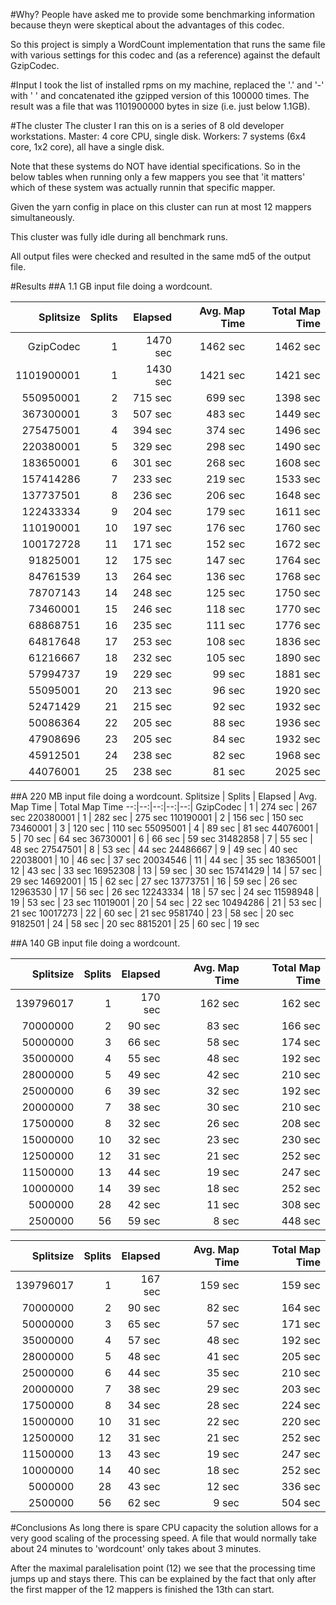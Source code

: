 #Why?
People have asked me to provide some benchmarking information because theyn were skeptical about the advantages of this codec.

So this project is simply a WordCount implementation that runs the same file with various settings for this codec and (as a reference) against the default GzipCodec.

#Input
I took the list of installed rpms on my machine, replaced the '.' and '-' with ' ' and concatenated ithe gzipped version of this 100000 times.
The result was a file that was 1101900000 bytes in size (i.e. just below 1.1GB).

#The cluster
The cluster I ran this on is a series of 8 old developer workstations. 
Master: 4 core CPU, single disk.
Workers: 7 systems (6x4 core, 1x2 core), all have a single disk.

Note that these systems do NOT have idential specifications. So in the below tables when running only a few mappers you see that 'it matters' which of these system was actually runnin that specific mapper.

Given the yarn config in place on this cluster can run at most 12 mappers simultaneously.

This cluster was fully idle during all benchmark runs.

All output files were checked and resulted in the same md5 of the output file.

#Results
##A 1.1 GB input file doing a wordcount.

Splitsize | Splits | Elapsed | Avg. Map Time | Total Map Time
 --:|--:|--:|--:|--:|
GzipCodec  |  1 | 1470 sec  | 1462 sec | 1462 sec |
1101900001 |  1 | 1430 sec  | 1421 sec | 1421 sec |
 550950001 |  2 |  715 sec  |  699 sec | 1398 sec |
 367300001 |  3 |  507 sec  |  483 sec | 1449 sec |
 275475001 |  4 |  394 sec  |  374 sec | 1496 sec |
 220380001 |  5 |  329 sec  |  298 sec | 1490 sec |
 183650001 |  6 |  301 sec  |  268 sec | 1608 sec |
 157414286 |  7 |  233 sec  |  219 sec | 1533 sec |
 137737501 |  8 |  236 sec  |  206 sec | 1648 sec |
 122433334 |  9 |  204 sec  |  179 sec | 1611 sec |
 110190001 | 10 |  197 sec  |  176 sec | 1760 sec |
 100172728 | 11 |  171 sec  |  152 sec | 1672 sec |
  91825001 | 12 |  175 sec  |  147 sec | 1764 sec |
  84761539 | 13 |  264 sec  |  136 sec | 1768 sec |
  78707143 | 14 |  248 sec  |  125 sec | 1750 sec |  
  73460001 | 15 |  246 sec  |  118 sec | 1770 sec |
  68868751 | 16 |  235 sec  |  111 sec | 1776 sec |
  64817648 | 17 |  253 sec  |  108 sec | 1836 sec |
  61216667 | 18 |  232 sec  |  105 sec | 1890 sec |
  57994737 | 19 |  229 sec  |   99 sec | 1881 sec |
  55095001 | 20 |  213 sec  |   96 sec | 1920 sec |
  52471429 | 21 |  215 sec  |   92 sec | 1932 sec |
  50086364 | 22 |  205 sec  |   88 sec | 1936 sec |
  47908696 | 23 |  205 sec  |   84 sec | 1932 sec |
  45912501 | 24 |  238 sec  |   82 sec | 1968 sec |
  44076001 | 25 |  238 sec  |   81 sec | 2025 sec |

##A 220 MB input file doing a wordcount.
Splitsize | Splits | Elapsed | Avg. Map Time | Total Map Time
 --:|--:|--:|--:|--:|
GzipCodec |  1 | 274 sec | 267 sec
220380001 |  1 | 282 sec | 275 sec
110190001 |  2 | 156 sec | 150 sec
 73460001 |  3 | 120 sec | 110 sec
 55095001 |  4 |  89 sec |  81 sec
 44076001 |  5 |  70 sec |  64 sec
 36730001 |  6 |  66 sec |  59 sec
 31482858 |  7 |  55 sec |  48 sec
 27547501 |  8 |  53 sec |  44 sec
 24486667 |  9 |  49 sec |  40 sec
 22038001 | 10 |  46 sec |  37 sec
 20034546 | 11 |  44 sec |  35 sec
 18365001 | 12 |  43 sec |  33 sec
 16952308 | 13 |  59 sec |  30 sec
 15741429 | 14 |  57 sec |  29 sec
 14692001 | 15 |  62 sec |  27 sec
 13773751 | 16 |  59 sec |  26 sec
 12963530 | 17 |  56 sec |  26 sec
 12243334 | 18 |  57 sec |  24 sec
 11598948 | 19 |  53 sec |  23 sec
 11019001 | 20 |  54 sec |  22 sec
 10494286 | 21 |  53 sec |  21 sec
 10017273 | 22 |  60 sec |  21 sec
  9581740 | 23 |  58 sec |  20 sec
  9182501 | 24 |  58 sec |  20 sec
  8815201 | 25 |  60 sec |  19 sec


##A 140 GB input file doing a wordcount.

Splitsize | Splits | Elapsed | Avg. Map Time | Total Map Time
 --:|--:|--:|--:|--:|
139796017 |  1 | 170 sec | 162 sec | 162 sec |
 70000000 |  2 |  90 sec |  83 sec | 166 sec |
 50000000 |  3 |  66 sec |  58 sec | 174 sec |
 35000000 |  4 |  55 sec |  48 sec | 192 sec |
 28000000 |  5 |  49 sec |  42 sec | 210 sec | 
 25000000 |  6 |  39 sec |  32 sec | 192 sec |
 20000000 |  7 |  38 sec |  30 sec | 210 sec |
 17500000 |  8 |  32 sec |  26 sec | 208 sec |
 15000000 | 10 |  32 sec |  23 sec | 230 sec |
 12500000 | 12 |  31 sec |  21 sec | 252 sec |
 11500000 | 13 |  44 sec |  19 sec | 247 sec |
 10000000 | 14 |  39 sec |  18 sec | 252 sec |
  5000000 | 28 |  42 sec |  11 sec | 308 sec |
  2500000 | 56 |  59 sec |   8 sec | 448 sec | 

Splitsize | Splits | Elapsed | Avg. Map Time | Total Map Time
 --:|--:|--:|--:|--:|
139796017 |  1 | 167 sec | 159 sec | 159 sec |
 70000000 |  2 |  90 sec |  82 sec | 164 sec |
 50000000 |  3 |  65 sec |  57 sec | 171 sec |
 35000000 |  4 |  57 sec |  48 sec | 192 sec |
 28000000 |  5 |  48 sec |  41 sec | 205 sec | 
 25000000 |  6 |  44 sec |  35 sec | 210 sec |
 20000000 |  7 |  38 sec |  29 sec | 203 sec |
 17500000 |  8 |  34 sec |  28 sec | 224 sec |
 15000000 | 10 |  31 sec |  22 sec | 220 sec |
 12500000 | 12 |  31 sec |  21 sec | 252 sec |
 11500000 | 13 |  43 sec |  19 sec | 247 sec |
 10000000 | 14 |  40 sec |  18 sec | 252 sec |
  5000000 | 28 |  43 sec |  12 sec | 336 sec |
  2500000 | 56 |  62 sec |   9 sec | 504 sec | 


#Conclusions
As long there is spare CPU capacity the solution allows for a very good scaling of the processing speed.
A file that would normally take about 24 minutes to 'wordcount' only takes about 3 minutes.

After the maximal paralelisation point (12) we see that the processing time jumps up and stays there. This can be explained by the fact that only after the first mapper of the 12 mappers is finished the 13th can start.
